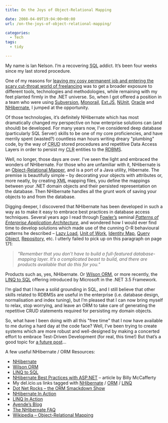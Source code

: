 ```yaml
---
title: On the Joys of Object-Relational Mapping

date: 2008-04-09T19:04:00+00:00
url: /on-the-joys-of-object-relational-mapping/

categories:
  - Tech
tags:
  - tidy

---
```

<!--kg-card-begin: html-->

My name is Ian Nelson. I’m a recovering <acronym title="Structured Query Language">SQL</acronym> addict. It’s been four weeks since my last stored procedure.

One of my reasons for [leaving my cosy permanent job and entering the scary cut-throat world of freelancing][1] was to get a broader exposure to different tools, technologies and methodologies, while remaining with my feet planted firmly in the .NET universe. So, when I got offered a position in a team who were using [Subversion][2], [Monorail][3], [Ext.JS][4], [NUnit][5], [Oracle][6] and [NHibernate][7], I jumped at the opportunity.

Of those technologies, it’s definitely NHibernate which has most dramatically changed my perspective on how enterprise solutions can (and should) be developed. For many years now, I’ve considered deep database (particularly SQL Server) skills to be one of my core proficiencies, and have merrily spent (wasted?) countless man hours writing dreary "plumbing" code, by the way of <acronym title="Create, Read, Update, Delete">CRUD</acronym> stored procedures and repetitive Data Access Layers in order to persist my <acronym title="Common Language Runtime">CLR</acronym> entities to the <acronym title="Relational Database Management System">RDBMS</acronym>.

Well, no longer, those days are over. I’ve seen the light and embraced the wonders of NHibernate. For those who are unfamiliar with it, NHibernate is an [Object-Relational Mapper][8], and is a port of a Java utility, Hibernate. The premise is beautifully simple &#8211; by decorating your objects with attributes or, more neatly, by creating <acronym title="eXtensible Markup Language">XML</acronym> mapping files, you define the mappings between your .NET domain objects and their persisted representation on the database. Then NHibernate handles all the grunt work of saving your objects to and from the database.

Digging deeper, I discovered that NHibernate has been developed in such a way as to make it easy to embrace best practices in database access techniques. Several years ago I read through [Fowler’s][9] seminal _[Patterns of Enterprise Application Architecture][10]_, and wondered how I would ever find time to develop solutions which made use of the cunning O-R behavioural patterns he described &#8211; [Lazy Load][11], [Unit of Work][12], [Identity Map][13], [Query Object][14], [Repository][15], etc. I utterly failed to pick up on this paragraph on page 171:

> _"Remember that you don’t have to build a full-featured database-mapping layer. It’s a complicated beast to build, and there are products available that do this for you."_

Products such as, yes, NHibernate. Or [Wilson ORM][16], or more recently, the [LINQ to SQL][17] offering introduced by Microsoft in the .NET 3.5 Framework.

I’m glad that I have a solid grounding in SQL, and I still believe that other skills related to RDBMSs are useful in the enterprise (i.e. database design, normalisation and index tuning), but I’m pleased that I can now bring myself to relax, stop worrying, and leave an ORM to take care of generating the repetitive CRUD statements required for persisting my domain objects.

So, what have I been doing with all this "free time" that I now have available to me during a hard day at the code face? Well, I’ve been trying to create systems which are more robust and well-designed by making a concerted effort to embrace Test-Driven Development (for real, this time!) But that’s a good topic for [a future post][18]&#8230;

A few useful NHibernate / ORM Resources:

  * [NHibernate][7]
  * [Wilson ORM][19]
  * [LINQ to SQL][17]
  * [NHibernate Best Practices with ASP.NET][20] &#8211; article by Billy McCafferty
  * My del.icio.us links tagged with [NHibernate][21] / [ORM][22] / [LINQ][23]
  * [Dot Net Rocks &#8211; the ORM Smackdown Show][24]
  * [NHibernate In Action][25]
  * [LINQ In Action][26]
  * [Ayende’s Blog][27]
  * [The NHibernate FAQ][28]
  * [Wikipedia &#8211; Object-Relational Mapping][8]

<!--kg-card-end: html-->

 [1]: https://blog.iannelson.uk/going-for-it/
 [2]: http://subversion.tigris.org/
 [3]: http://www.castleproject.org/MonoRail/
 [4]: http://extjs.com/
 [5]: http://www.nunit.org
 [6]: http://www.oracle.com/database/index.html
 [7]: http://www.nhibernate.org
 [8]: http://en.wikipedia.org/wiki/Object-relational_mapping
 [9]: http://www.martinfowler.com
 [10]: http://www.amazon.co.uk/gp/product/0321127420?ie=UTF8&tag=ianesbl-21&linkCode=as2&camp=1634&creative=6738&creativeASIN=0321127420
 [11]: http://martinfowler.com/eaaCatalog/lazyLoad.html
 [12]: http://martinfowler.com/eaaCatalog/unitOfWork.html
 [13]: http://martinfowler.com/eaaCatalog/identityMap.html
 [14]: http://martinfowler.com/eaaCatalog/queryObject.html
 [15]: http://martinfowler.com/eaaCatalog/repository.html
 [16]: http://www.ormapper.net/
 [17]: http://msdn2.microsoft.com/en-us/library/bb425822.aspx
 [18]: https://blog.iannelson.uk/12-reasons-why-i-love-unit-tests/
 [19]: http://www.ormapper.net
 [20]: http://www.codeproject.com/KB/architecture/NHibernateBestPractices.aspx
 [21]: http://del.icio.us/ianfnelson/nhibernate
 [22]: http://del.icio.us/ianfnelson/orm
 [23]: http://del.icio.us/ianfnelson/linq
 [24]: http://www.dotnetrocks.com/default.aspx?showNum=240
 [25]: http://www.amazon.co.uk/gp/product/1932394923?ie=UTF8&tag=ianesbl-21&linkCode=as2&camp=1634&creative=6738&creativeASIN=1932394923
 [26]: http://www.amazon.co.uk/gp/product/1933988169?ie=UTF8&tag=ianesbl-21&linkCode=as2&camp=1634&creative=6738&creativeASIN=1933988169
 [27]: http://www.ayende.com/
 [28]: http://blogs.hibernatingrhinos.com/nhibernate/Default.aspx